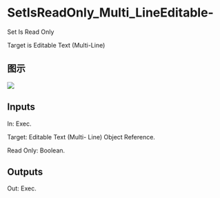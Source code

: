 # SetIsReadOnly_Multi_LineEditable-

Set Is Read Only

Target is Editable Text (Multi-Line)

## 图示

![]($-20221218-21361906.png)

## Inputs

In: Exec.

Target: Editable Text (Multi- Line) Object Reference.

Read Only: Boolean.  

## Outputs

Out: Exec.

